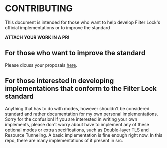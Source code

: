 # CONTRIBUTING

This document is intended for those who want to help develop Filter Lock's official implementations or to improve the standard

**ATTACH YOUR WORK IN A PR!**

## For those who want to improve the standard

Please dicuss your proposals [here](https://discord.gg/2zweF7YMub).

## For those interested in developing implementations that conform to the Filter Lock standard

Anything that has to do with modes, however shouldn't be considered standard and rather documentation for my own personal implementations. Sorry for the confusion! If you are interested in writing your own implements, please don't worry about have to implement any of these optional modes or extra specifications, such as Double-layer TLS and Resource Tunneling. A basic implementation is fine enough right now. In this repo, there are many implementations of it present in src.
